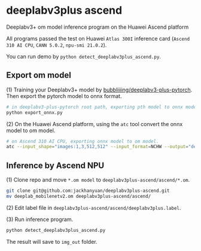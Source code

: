 # deeplabv3plus ascend
Deeplabv3+ om model inference program on the Huawei Ascend platform

All programs passed the test on Huawei `Atlas 300I` inference card (`Ascend 310 AI CPU`, `CANN 5.0.2`, `npu-smi 21.0.2`).

You can run demo by `python detect_deeplabv3plus_ascend.py`.

## Export om model 
(1) Training your Deeplabv3+ model by [bubbliiiing/deeplabv3-plus-pytorch](https://github.com/bubbliiiing/deeplabv3-plus-pytorch). Then export the pytorch model to onnx format.
```bash
# in deeplabv3-plus-pytorch root path, exporting pth model to onnx model.
python export_onnx.py
```

(2) On the Huawei Ascend platform, using the `atc` tool convert the onnx model to om model.
```bash
# on Ascend 310 AI CPU, exporting onnx model to om model.
atc --input_shape="images:1,3,512,512" --input_format=NCHW --output="deeplab_mobilenetv2" --soc_version=Ascend310 --framework=5 --model="deeplab_mobilenetv2.onnx" --output_type=FP32 
```

## Inference by Ascend NPU
(1) Clone repo and move `*.om model` to `deeplabv3plus-ascend/ascend/*.om`.
```bash
git clone git@github.com:jackhanyuan/deeplabv3plus-ascend.git
mv deeplab_mobilenetv2.om deeplabv3plus-ascend/ascend/
```

(2) Edit label file in `deeplabv3plus-ascend/ascend/deeplabv3plus.label`.


(3) Run inference program.
```bash
python detect_deeplabv3plus_ascend.py
```
The result will save to `img_out` folder.
